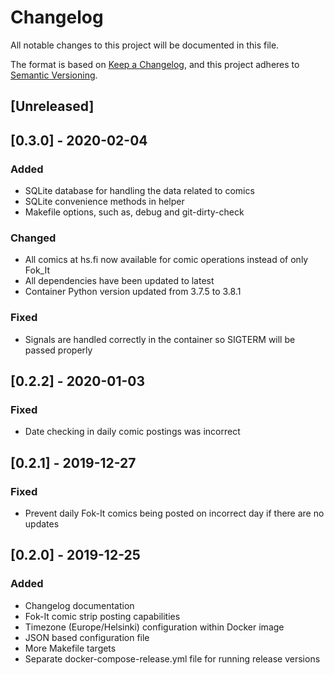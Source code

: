 # Changelog
All notable changes to this project will be documented in this file.

The format is based on [Keep a Changelog](https://keepachangelog.com/en/1.0.0/),
and this project adheres to [Semantic Versioning](https://semver.org/spec/v2.0.0.html).

## [Unreleased]

## [0.3.0] - 2020-02-04
### Added
- SQLite database for handling the data related to comics
- SQLite convenience methods in helper
- Makefile options, such as, debug and git-dirty-check

### Changed
- All comics at hs.fi now available for comic operations instead of only Fok_It
- All dependencies have been updated to latest
- Container Python version updated from 3.7.5 to 3.8.1

### Fixed
- Signals are handled correctly in the container so SIGTERM will be passed properly

## [0.2.2] - 2020-01-03
### Fixed
- Date checking in daily comic postings was incorrect

## [0.2.1] - 2019-12-27
### Fixed
- Prevent daily Fok-It comics being posted on incorrect day if there are no updates

## [0.2.0] - 2019-12-25
### Added
- Changelog documentation
- Fok-It comic strip posting capabilities
- Timezone (Europe/Helsinki) configuration within Docker image
- JSON based configuration file
- More Makefile targets
- Separate docker-compose-release.yml file for running release versions
